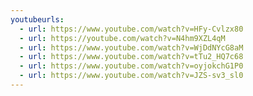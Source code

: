 ```yaml
---
youtubeurls:
  - url: https://www.youtube.com/watch?v=HFy-Cvlzx80
  - url: https://youtube.com/watch?v=N4hm9XZL4qM
  - url: https://www.youtube.com/watch?v=WjDdNYcG8aM
  - url: https://www.youtube.com/watch?v=tTu2_HQ7c68
  - url: https://www.youtube.com/watch?v=oyjokchG1P0
  - url: https://www.youtube.com/watch?v=JZS-sv3_sl0
---
```

